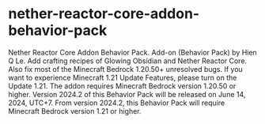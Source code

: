 # nether-reactor-core-addon-behavior-pack
Nether Reactor Core Addon Behavior Pack.
Add-on (Behavior Pack) by Hien Q Le.
Add crafting recipes of Glowing Obsidian and Nether Reactor Core.
Also fix most of the Minecraft Bedrock 1.20.50+ unresolved bugs.
If you want to experience Minecraft 1.21 Update Features, please turn on the Update 1.21.
The addon requires Minecraft Bedrock version 1.20.50 or higher.
Version 2024.2 of this Behavior Pack will be released on June 14, 2024, UTC+7.
From version 2024.2, this Behavior Pack will require Minecraft Bedrock version 1.21 or higher.
